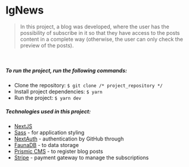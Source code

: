 # IgNews
  
> In this project, a blog was developed, where the user has the possibility of subscribe in it so that they have access to the posts content in a complete way (otherwise, the user can only check the preview of the posts).

<br />

##### To run the project, run the following commands:
* Clone the repository: ```$ git clone /* project_repository */ ```
* Install project dependencies: ```$ yarn```
* Run the project: ```$ yarn dev```

##### Technologies used in this project:
* [NextJS](https://nextjs.org)
* [Sass](https://sass-lang.com) - for application styling
* [NextAuth](https://next-auth.js.org) - authentication by GitHub through
* [FaunaDB](https://fauna.com) - to data storage
* [Prismic CMS](https://prismic.io) - to register blog posts
* [Stripe](https://stripe.com/) - payment gateway to manage the subscriptions
